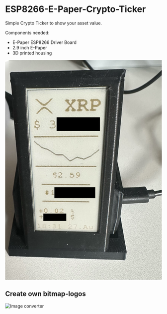 # ESP8266-E-Paper-Crypto-Ticker
Simple Crypto Ticker to show your asset value.

Components needed:
- E-Paper ESP8266 Driver Board
- 2.9 inch E-Paper
- 3D printed housing

![Display View](https://github.com/Nirmata-Labs/ESP8266-E-Paper-Crypto-Ticker/blob/main/E-Paper%20ESP8266.png)


## Create own bitmap-logos

![Image converter](https://javl.github.io/image2cpp/) 

